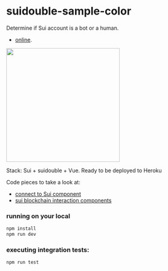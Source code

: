 # suidouble-sample-color

Determine if Sui account is a bot or a human.

- [online](https://sui-bot-score-04f61376a410.herokuapp.com/).

<img src="https://suidouble.github.io/sui_videos/sui_bot_score.gif" height="300">

Stack: Sui + suidouble + Vue. Ready to be deployed to Heroku

Code pieces to take a look at:

- [connect to Sui component](https://github.com/suidouble/vue-sui) 
- [sui blockchain interaction components](frontend/src/components) 

### running on your local

```bash
npm install
npm run dev
```

### executing integration tests:

```bash
npm run test
```

